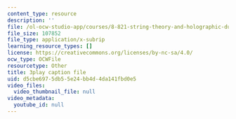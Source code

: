 ```yaml
---
content_type: resource
description: ''
file: /ol-ocw-studio-app/courses/8-821-string-theory-and-holographic-duality-fall-2014/d5cbe6975db55e24bb4d4da141fbd0e5_Wcy-zCt8llk.vtt
file_size: 107852
file_type: application/x-subrip
learning_resource_types: []
license: https://creativecommons.org/licenses/by-nc-sa/4.0/
ocw_type: OCWFile
resourcetype: Other
title: 3play caption file
uid: d5cbe697-5db5-5e24-bb4d-4da141fbd0e5
video_files:
  video_thumbnail_file: null
video_metadata:
  youtube_id: null
---
```


